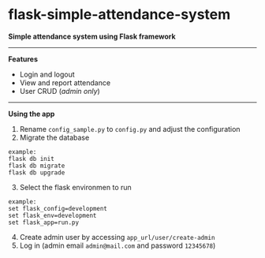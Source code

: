 # flask-simple-attendance-system
**Simple attendance system using Flask framework**

---


**Features**
- Login and logout
- View and report attendance
- User CRUD (*admin only*)

---

**Using the app**
1. Rename `config_sample.py` to `config.py` and adjust the configuration
2. Migrate the database
```
example:
flask db init
flask db migrate
flask db upgrade
```
3. Select the flask environmen to run
```
example:
set flask_config=development
set flask_env=development
set flask_app=run.py
```
4. Create admin user by accessing `app_url/user/create-admin`
5. Log in (admin email `admin@mail.com` and password `12345678`)
